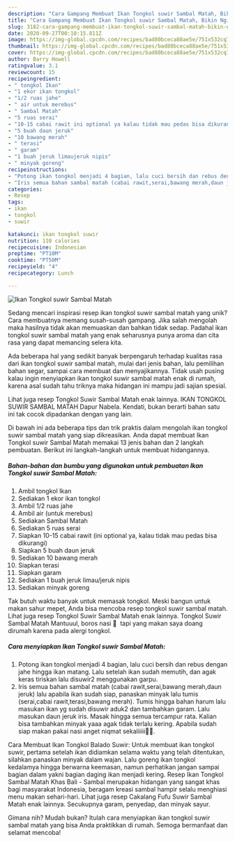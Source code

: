 ```yaml
---
description: "Cara Gampang Membuat Ikan Tongkol suwir Sambal Matah, Bikin Ngiler"
title: "Cara Gampang Membuat Ikan Tongkol suwir Sambal Matah, Bikin Ngiler"
slug: 3182-cara-gampang-membuat-ikan-tongkol-suwir-sambal-matah-bikin-ngiler
date: 2020-09-27T00:10:15.811Z
image: https://img-global.cpcdn.com/recipes/bad80bceca88ae5e/751x532cq70/ikan-tongkol-suwir-sambal-matah-foto-resep-utama.jpg
thumbnail: https://img-global.cpcdn.com/recipes/bad80bceca88ae5e/751x532cq70/ikan-tongkol-suwir-sambal-matah-foto-resep-utama.jpg
cover: https://img-global.cpcdn.com/recipes/bad80bceca88ae5e/751x532cq70/ikan-tongkol-suwir-sambal-matah-foto-resep-utama.jpg
author: Barry Howell
ratingvalue: 3.1
reviewcount: 15
recipeingredient:
- " tongkol Ikan"
- "1 ekor ikan tongkol"
- "1/2 ruas jahe"
- " air untuk merebus"
- " Sambal Matah"
- "5 ruas serai"
- "10-15 cabai rawit ini optional ya kalau tidak mau pedas bisa dikurangi"
- "5 buah daun jeruk"
- "10 bawang merah"
- " terasi"
- " garam"
- "1 buah jeruk limaujeruk nipis"
- " minyak goreng"
recipeinstructions:
- "Potong ikan tongkol menjadi 4 bagian, lalu cuci bersih dan rebus dengan jahe hingga ikan matang. Lalu setelah ikan sudah memutih, dan agak keras tiriskan lalu disuwir2 menggunakan garpu."
- "Iris semua bahan sambal matah (cabai rawit,serai,bawang merah,daun jeruk) lalu apabila ikan sudah siap, panaskan minyak lalu tumis (serai,cabai rawit,terasi,bawang merah). Tumis hingga bahan harum lalu masukan ikan yg sudah disuwir aduk2 dan tambahkan garam. Lalu masukan daun jeruk iris. Masak hingga semua tercampur rata. Kalian bisa tambahkan minyak yaaa agak tidak terlalu kering. Apabila sudah siap makan pakai nasi anget niqmat sekaliiiii💙😊."
categories:
- Resep
tags:
- ikan
- tongkol
- suwir

katakunci: ikan tongkol suwir 
nutrition: 110 calories
recipecuisine: Indonesian
preptime: "PT10M"
cooktime: "PT50M"
recipeyield: "4"
recipecategory: Lunch

---
```



![Ikan Tongkol suwir Sambal Matah](https://img-global.cpcdn.com/recipes/bad80bceca88ae5e/751x532cq70/ikan-tongkol-suwir-sambal-matah-foto-resep-utama.jpg)

Sedang mencari inspirasi resep ikan tongkol suwir sambal matah yang unik? Cara membuatnya memang susah-susah gampang. Jika salah mengolah maka hasilnya tidak akan memuaskan dan bahkan tidak sedap. Padahal ikan tongkol suwir sambal matah yang enak seharusnya punya aroma dan cita rasa yang dapat memancing selera kita.

Ada beberapa hal yang sedikit banyak berpengaruh terhadap kualitas rasa dari ikan tongkol suwir sambal matah, mulai dari jenis bahan, lalu pemilihan bahan segar, sampai cara membuat dan menyajikannya. Tidak usah pusing kalau ingin menyiapkan ikan tongkol suwir sambal matah enak di rumah, karena asal sudah tahu triknya maka hidangan ini mampu jadi sajian spesial.

Lihat juga resep Tongkol Suwir Sambal Matah enak lainnya. IKAN TONGKOL SUWIR SAMBAL MATAH Dapur Nabela. Kendati, bukan berarti bahan satu ini tak cocok dipadankan dengan yang lain.


Di bawah ini ada beberapa tips dan trik praktis dalam mengolah ikan tongkol suwir sambal matah yang siap dikreasikan. Anda dapat membuat Ikan Tongkol suwir Sambal Matah memakai 13 jenis bahan dan 2 langkah pembuatan. Berikut ini langkah-langkah untuk membuat hidangannya.

<!--inarticleads1-->

##### Bahan-bahan dan bumbu yang digunakan untuk pembuatan Ikan Tongkol suwir Sambal Matah:

1. Ambil  tongkol Ikan
1. Sediakan 1 ekor ikan tongkol
1. Ambil 1/2 ruas jahe
1. Ambil  air (untuk merebus)
1. Sediakan  Sambal Matah
1. Sediakan 5 ruas serai
1. Siapkan 10-15 cabai rawit (ini optional ya, kalau tidak mau pedas bisa dikurangi)
1. Siapkan 5 buah daun jeruk
1. Sediakan 10 bawang merah
1. Siapkan  terasi
1. Siapkan  garam
1. Sediakan 1 buah jeruk limau/jeruk nipis
1. Sediakan  minyak goreng


Tak butuh waktu banyak untuk memasak tongkol. Meski bangun untuk makan sahur mepet, Anda bisa mencoba resep tongkol suwir sambal matah. Lihat juga resep Tongkol Suwir Sambal Matah enak lainnya. Tongkol Suwir Sambal Matah Mantuuul, boros nasi 🤩 ️ tapi yang makan saya doang dirumah karena pada alergi tongkol. 

<!--inarticleads2-->

##### Cara menyiapkan Ikan Tongkol suwir Sambal Matah:

1. Potong ikan tongkol menjadi 4 bagian, lalu cuci bersih dan rebus dengan jahe hingga ikan matang. Lalu setelah ikan sudah memutih, dan agak keras tiriskan lalu disuwir2 menggunakan garpu.
1. Iris semua bahan sambal matah (cabai rawit,serai,bawang merah,daun jeruk) lalu apabila ikan sudah siap, panaskan minyak lalu tumis (serai,cabai rawit,terasi,bawang merah). Tumis hingga bahan harum lalu masukan ikan yg sudah disuwir aduk2 dan tambahkan garam. Lalu masukan daun jeruk iris. Masak hingga semua tercampur rata. Kalian bisa tambahkan minyak yaaa agak tidak terlalu kering. Apabila sudah siap makan pakai nasi anget niqmat sekaliiiii💙😊.


Cara Membuat Ikan Tongkol Balado Suwir: Untuk membuat ikan tongkol suwir, pertama setelah ikan didiamkan selama waktu yang telah ditentukan, silahkan panaskan minyak dalam wajan. Lalu goreng ikan tongkol kedalamya hingga berwarna keemasan, namun perhatikan jangan sampai bagian dalam yakni bagian daging ikan menjadi kering. Resep Ikan Tongkol Sambal Matah Khas Bali - Sambal merupakan hidangan yang sangat khas bagi masyarakat Indonesia, beragam kreasi sambal hampir selalu menghiasi menu makan sehari-hari. Lihat juga resep Cakalang Fufu Suwir Sambal Matah enak lainnya. Secukupnya garam, penyedap, dan minyak sayur. 

Gimana nih? Mudah bukan? Itulah cara menyiapkan ikan tongkol suwir sambal matah yang bisa Anda praktikkan di rumah. Semoga bermanfaat dan selamat mencoba!
